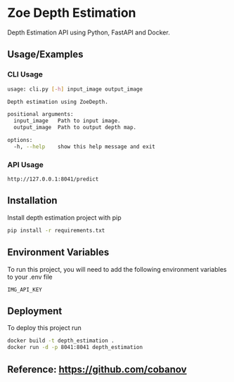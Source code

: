 # Zoe Depth Estimation

Depth Estimation API using Python, FastAPI and Docker.

## Usage/Examples

### CLI Usage

```bash
usage: cli.py [-h] input_image output_image

Depth estimation using ZoeDepth.

positional arguments:
  input_image   Path to input image.
  output_image  Path to output depth map.

options:
  -h, --help    show this help message and exit
```

### API Usage

```
http://127.0.0.1:8041/predict
```

## Installation

Install depth estimation project with pip

```bash
pip install -r requirements.txt
```

## Environment Variables

To run this project, you will need to add the following environment variables to your .env file

`IMG_API_KEY`

## Deployment

To deploy this project run

```bash
docker build -t depth_estimation .
docker run -d -p 8041:8041 depth_estimation
```

## Reference: https://github.com/cobanov
